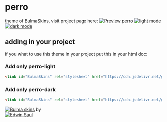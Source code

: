
# perro            
theme of BulmaSkins, visit project page here:
[![ Preview perro ](https://img.shields.io/badge/-Preview_perro-red)](https://saul11235.github.io/BulmaSkins/view?skin=perro)
[![ light mode ](https://img.shields.io/badge/-light_mode-black)](https://saul11235.github.io/BulmaSkins/view?skin=perro&dark=false)
[![ dark mode ](https://img.shields.io/badge/-dark_mode-black)](https://saul11235.github.io/BulmaSkins/view?skin=perro&dark=true)

## adding in your project
if you what to use this theme in your project put this in your html doc:

### Add only perro-light 
```html
<link id="BulmaSkins" rel="stylesheet" href="https://cdn.jsdelivr.net/gh/Saul11235/BulmaSkins@latest/skins/perro.light.css">
```
### Add only perro-dark
```html
<link id="BulmaSkins" rel="stylesheet" href="https://cdn.jsdelivr.net/gh/Saul11235/BulmaSkins@latest/skins/perro.light.dark">
```

[![Bulma skins](https://img.shields.io/badge/-Bulma_skins-blue)](https://saul11235.github.io/BulmaSkins/)
 by             
[![Edwin Saul](https://img.shields.io/badge/-Edwin_Saul-black)](https://edwinsaul.com)
            